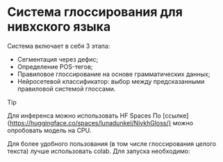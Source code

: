# Система глоссирования для нивхского языка

Система включает в себя 3 этапа:
- Сегментация через дефис;
- Определение POS-тегов;
- Правиловое глоссирование на основе грамматических данных;
- Нейросетевой классификатор: выбор между предсказанными правиловой системой глоссами.

> [!TIP] 
> Для инференса можно использовать HF Spaces
> По [ссылке]{https://huggingface.co/spaces/lunadunkel/NivkhGloss/} можно опробовать модель на CPU.

Для более удобного пользования (в том числе глоссирования целого текста) лучше использовать colab. Для запуска необходимо:

